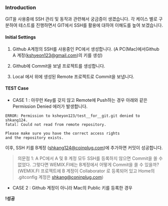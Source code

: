 ### Introduction

GIT을 사용중에 SSH 관리 및 동작과 관련해서 궁금증이 생겼습니다.
각 케이스 별로 구분하여 테스트를 진행하면서 GIT에서 SSH를 활용에 대하여 이해도를 높여 보겠습니다.

#### Initial Settings

1. Github A계정의 SSH를 사용중인 PC에서 생성합니다. (A PC(Mac)에서Github A 계정(kshyeon123@gmail.com)의 키를 생성)

2. Github에 Commit을 보낼 프로젝트를 생성합니다.

3. Local 에서 위에 생성된 Remote 프로젝트로 Commit을 보냅니다.

#### TEST Case

- CASE 1 : 아무런 Key를 갖지 않고 Remote에 Push하는 경우 아래와 같은 Permission Denied 에러가 발생합니다.

```
ERROR: Permission to ksheyon123/test__for__git.git denied to shkang124.
fatal: Could not read from remote repository.

Please make sure you have the correct access rights
and the repository exists.
```

이후, SSH 키를 B계정 (shkang124@coinplug.com)에 추가하면 커밋이 성공합니다.

> 의문점 1: A PC에서 A 및 B 계정 모두 SSH를 등록하지 않으면 Commit을 쏠 수 없었다. 그렇다면 WEMIX.FI에는 B계정에서 어떻게 Commit을 쏠 수 있을까? (WEMIX.FI 프로젝트에 B 계정이 Collaborator 로 등록되어 있고 Home의 .gitconfig 계정은 shkang@coninplug.com)

- CASE 2 : Github 계정이 아니라 Mac의 Public 키를 등록한 경우

**!성공**
